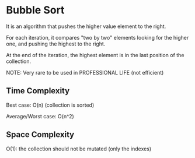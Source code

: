 # Bubble Sort 

It is an algorithm that pushes the higher value element to the right.

For each iteration, it compares "two by two" elements looking for the higher one, and pushing the highest to the right. 

At the end of the iteration, the highest element is in the last position of the collection.

NOTE: Very rare to be used in PROFESSIONAL LIFE (not efficient)

## Time Complexity

Best case: O(n)  (collection is sorted)

Average/Worst case: O(n^2)

## Space Complexity

O(1): the collection should not be mutated (only the indexes)


